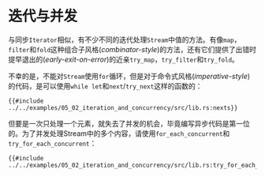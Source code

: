 # 迭代与并发

与同步`Iterator`相似，有不少不同的迭代处理`Stream`中值的方法。有像`map`，`filter`和`fold`这种组合子风格(_combinator-style_)的方法，还有它们提供了出错时提早退出的(_early-exit-on-error_)的近亲`try_map`，`try_filter`和`try_fold`。

不幸的是，不能对`Stream`使用`for`循环，但是对于命令式风格(_imperative-style_)的代码，是可以使用`while let`和`next`/`try_next`这样的函数的：

```rust,edition2018,ignore
{{#include ../../examples/05_02_iteration_and_concurrency/src/lib.rs:nexts}}
```

但要是一次只处理一个元素，就失去了并发的机会，毕竟编写异步代码是第一位的。为了并发处理Stream中的多个内容，请使用`for_each_concurrent`和`try_for_each_concurrent`：

```rust,edition2018,ignore
{{#include ../../examples/05_02_iteration_and_concurrency/src/lib.rs:try_for_each_concurrent}}
```
